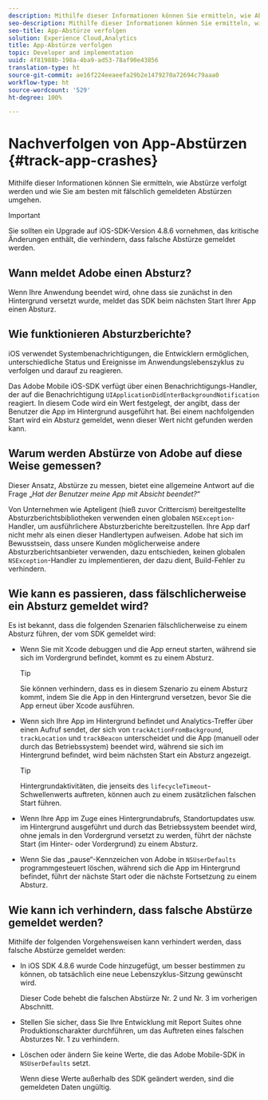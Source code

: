 ```yaml
---
description: Mithilfe dieser Informationen können Sie ermitteln, wie Abstürze verfolgt werden und wie Sie am besten mit fälschlich gemeldeten Abstürzen umgehen.
seo-description: Mithilfe dieser Informationen können Sie ermitteln, wie Abstürze verfolgt werden und wie Sie am besten mit fälschlich gemeldeten Abstürzen umgehen.
seo-title: App-Abstürze verfolgen
solution: Experience Cloud,Analytics
title: App-Abstürze verfolgen
topic: Developer and implementation
uuid: 4f81988b-198a-4ba9-ad53-78af90e43856
translation-type: ht
source-git-commit: ae16f224eeaeefa29b2e1479270a72694c79aaa0
workflow-type: ht
source-wordcount: '529'
ht-degree: 100%

---
```



# Nachverfolgen von App-Abstürzen {#track-app-crashes}

Mithilfe dieser Informationen können Sie ermitteln, wie Abstürze verfolgt werden und wie Sie am besten mit fälschlich gemeldeten Abstürzen umgehen.

>[!IMPORTANT]
>
>Sie sollten ein Upgrade auf iOS-SDK-Version 4.8.6 vornehmen, das kritische Änderungen enthält, die verhindern, dass falsche Abstürze gemeldet werden.

## Wann meldet Adobe einen Absturz?

Wenn Ihre Anwendung beendet wird, ohne dass sie zunächst in den Hintergrund versetzt wurde, meldet das SDK beim nächsten Start Ihrer App einen Absturz.

## Wie funktionieren Absturzberichte?

iOS verwendet Systembenachrichtigungen, die Entwicklern ermöglichen, unterschiedliche Status und Ereignisse im Anwendungslebenszyklus zu verfolgen und darauf zu reagieren.

Das Adobe Mobile iOS-SDK verfügt über einen Benachrichtigungs-Handler, der auf die Benachrichtigung `UIApplicationDidEnterBackgroundNotification` reagiert. In diesem Code wird ein Wert festgelegt, der angibt, dass der Benutzer die App im Hintergrund ausgeführt hat. Bei einem nachfolgenden Start wird ein Absturz gemeldet, wenn dieser Wert nicht gefunden werden kann.

## Warum werden Abstürze von Adobe auf diese Weise gemessen?

Dieser Ansatz, Abstürze zu messen, bietet eine allgemeine Antwort auf die Frage „*Hat der Benutzer meine App mit Absicht beendet?*“

Von Unternehmen wie Apteligent (hieß zuvor Crittercism) bereitgestellte Absturzberichtsbibliotheken verwenden einen globalen `NSException`-Handler, um ausführlichere Absturzberichte bereitzustellen. Ihre App darf nicht mehr als einen dieser Handlertypen aufweisen. Adobe hat sich im Bewusstsein, dass unsere Kunden möglicherweise andere Absturzberichtsanbieter verwenden, dazu entschieden, keinen globalen `NSException`-Handler zu implementieren, der dazu dient, Build-Fehler zu verhindern.

## Wie kann es passieren, dass fälschlicherweise ein Absturz gemeldet wird?

Es ist bekannt, dass die folgenden Szenarien fälschlicherweise zu einem Absturz führen, der vom SDK gemeldet wird:

* Wenn Sie mit Xcode debuggen und die App erneut starten, während sie sich im Vordergrund befindet, kommt es zu einem Absturz.

   >[!TIP]
   >
   >Sie können verhindern, dass es in diesem Szenario zu einem Absturz kommt, indem Sie die App in den Hintergrund versetzen, bevor Sie die App erneut über Xcode ausführen.

* Wenn sich Ihre App im Hintergrund befindet und Analytics-Treffer über einen Aufruf sendet, der sich von `trackActionFromBackground`, `trackLocation` und `trackBeacon` unterscheidet und die App (manuell oder durch das Betriebssystem) beendet wird, während sie sich im Hintergrund befindet, wird beim nächsten Start ein Absturz angezeigt.

   >[!TIP]
   >
   >Hintergrundaktivitäten, die jenseits des `lifecycleTimeout`-Schwellenwerts auftreten, können auch zu einem zusätzlichen falschen Start führen.

* Wenn Ihre App im Zuge eines Hintergrundabrufs, Standortupdates usw. im Hintergrund ausgeführt und durch das Betriebssystem beendet wird, ohne jemals in den Vordergrund versetzt zu werden, führt der nächste Start (im Hinter- oder Vordergrund) zu einem Absturz.
* Wenn Sie das „pause“-Kennzeichen von Adobe in `NSUserDefaults` programmgesteuert löschen, während sich die App im Hintergrund befindet, führt der nächste Start oder die nächste Fortsetzung zu einem Absturz.

## Wie kann ich verhindern, dass falsche Abstürze gemeldet werden?

Mithilfe der folgenden Vorgehensweisen kann verhindert werden, dass falsche Abstürze gemeldet werden:

* In iOS SDK 4.8.6 wurde Code hinzugefügt, um besser bestimmen zu können, ob tatsächlich eine neue Lebenszyklus-Sitzung gewünscht wird.

   Dieser Code behebt die falschen Abstürze Nr. 2 und Nr. 3 im vorherigen Abschnitt.

* Stellen Sie sicher, dass Sie Ihre Entwicklung mit Report Suites ohne Produktionscharakter durchführen, um das Auftreten eines falschen Absturzes Nr. 1 zu verhindern.
* Löschen oder ändern Sie keine Werte, die das Adobe Mobile-SDK in `NSUserDefaults` setzt.

   Wenn diese Werte außerhalb des SDK geändert werden, sind die gemeldeten Daten ungültig.

